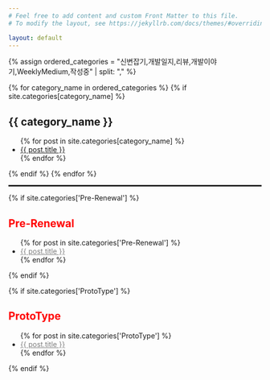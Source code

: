 ```yaml
---
# Feel free to add content and custom Front Matter to this file.
# To modify the layout, see https://jekyllrb.com/docs/themes/#overriding-theme-defaults

layout: default
---
```


<head>
    <meta name="google-site-verification" content="swFW3uc8I4itY8f-nuRC4KyC8OevDsMkTn_SnB_sOGE" />
</head>

{% assign ordered_categories = "신변잡기,개발일지,리뷰,개발이야기,WeeklyMedium,작성중" | split: "," %}

{% for category_name in ordered_categories %}
{% if site.categories[category_name] %}
<h2>{{ category_name }}</h2>
<ul>
{% for post in site.categories[category_name] %}
<li>
    <a href="{{ post.url }}">{{ post.title }}</a>
</li>
{% endfor %}
</ul>
{% endif %}
{% endfor %}

<hr style="border: 1px solid;">

{% if site.categories['Pre-Renewal'] %}
<h2 style="color: red;">Pre-Renewal</h2>
<ul>
{% for post in site.categories['Pre-Renewal'] %}
<li>
    <a style="color: gray;" href="{{ post.url }}">{{ post.title }}</a>
</li>
{% endfor %}
</ul>
{% endif %}

{% if site.categories['ProtoType'] %}
<h2 style="color: red;">ProtoType</h2>
<ul>
{% for post in site.categories['ProtoType'] %}
<li>
    <a style="color: gray;" href="{{ post.url }}">{{ post.title }}</a>
</li>
{% endfor %}
</ul>
{% endif %}